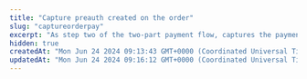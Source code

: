 ```yaml
---
title: "Capture preauth created on the order"
slug: "captureorderpay"
excerpt: "As step two of the two-part payment flow, captures the payment of an existing but uncaptured charge. An uncaptured charge is first created by setting the `capture` value to `false`."
hidden: true
createdAt: "Mon Jun 24 2024 09:13:43 GMT+0000 (Coordinated Universal Time)"
updatedAt: "Mon Jun 24 2024 09:16:12 GMT+0000 (Coordinated Universal Time)"
---
```

